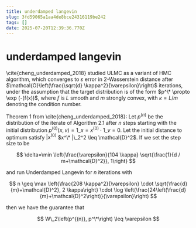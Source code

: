 ```yaml
---
title: underdamped langevin
slug: 3fd59065a1aa4de8bce24316119be242
tags: []
date: 2025-07-20T12:39:36.770Z
---
```


# underdamped langevin

\cite{cheng\_underdamped\_2018} studied ULMC as a variant of HMC algorithm, which converges to $\varepsilon$ error in 2-Wasserstein distance after $\mathcal{O}\left(\frac{\sqrt{d} \kappa^2}{\varepsilon}\right)$ iterations, under the assumption that the target distribution is of the form $p^\* \propto \exp (-(f(x))$, where $f$ is $L$ smooth and $m$ strongly convex, with $\kappa=L / m$ denoting the condition number.

Theorem 1 from \cite{cheng\_underdamped\_2018}: Let $p^{(n)}$ be the distribution of the iterate of Algorithm 2.1 after $n$ steps starting with the initial distribution $p^{(0)}(x, v)=1\_{x=x^{(0)}} \cdot 1\_{v=0}$. Let the initial distance to optimum satisfy $| x^{(0)}$ $x^\* |\_2^2 \leq \mathcal{D}^2$. If we set the step size to be

$$
\delta=\min \left{\frac{\varepsilon}{104 \kappa} \sqrt{\frac{1}{d / m+\mathcal{D}^2}}, 1\right}
$$

and run Underdamped Langevin for $n$ iterations with

$$
n \geq \max \left{\frac{208 \kappa^2}{\varepsilon} \cdot \sqrt{\frac{d}{m}+\mathcal{D}^2}, 2 \kappa\right} \cdot \log \left(\frac{24\left(\frac{d}{m}+\mathcal{D}^2\right)}{\varepsilon}\right)
$$

then we have the guarantee that

$$
W\_2\left(p^{(n)}, p^\*\right) \leq \varepsilon
$$
